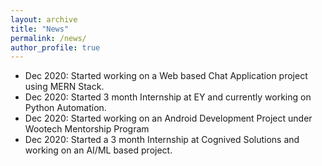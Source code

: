 ```yaml
---
layout: archive
title: "News"
permalink: /news/
author_profile: true
---
```


* Dec 2020: Started working on a Web based Chat Application project using MERN Stack.
* Dec 2020: Started 3 month Internship at EY and currently working on Python Automation.
* Dec 2020: Started working on an Android Development Project under Wootech Mentorship Program
* Dec 2020: Started a 3 month Internship at Cognived Solutions and working on an AI/ML based project.


